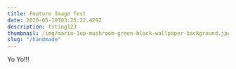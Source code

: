 ```yaml
---
title: Feature Image Test
date: 2020-05-18T03:25:22.429Z
description: tsting123
thumbnail: /img/mario-1up-mushroom-green-black-wallpaper-background.jpg
slug: "/handmade"
---
```


Yo Yo!!!
